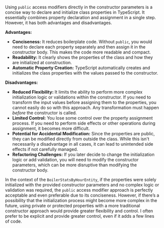 Using `public` access modifiers directly in the constructor parameters is a concise way to declare and initialize class properties in TypeScript. It essentially combines property declaration and assignment in a single step. However, it has both advantages and disadvantages.

**Advantages:**

*   **Conciseness:** It reduces boilerplate code.  Without `public`, you would need to declare each property separately and then assign it in the constructor body. This makes the code more readable and compact.
*   **Readability:** It clearly shows the properties of the class and how they are initialized at construction.
*   **Automatic Property Creation:** TypeScript automatically creates and initializes the class properties with the values passed to the constructor.

**Disadvantages:**

*   **Reduced Flexibility:**  It limits the ability to perform more complex initialization logic or validations within the constructor. If you need to transform the input values before assigning them to the properties, you cannot easily do so with this approach.  Any transformation must happen *before* the constructor is called.
*   **Limited Control:** You lose some control over the property assignment process. If you need to perform side effects or other operations during assignment, it becomes more difficult.
*   **Potential for Accidental Modification:** Since the properties are public, they can be modified directly from outside the class.  While this isn't necessarily a disadvantage in all cases, it can lead to unintended side effects if not carefully managed.
*   **Refactoring Challenges:** If you later decide to change the initialization logic or add validation, you will need to modify the constructor parameters, which can be more disruptive than modifying the constructor body.

In the context of the `BoilerStatsByHourEntity`, if the properties were solely initialized with the provided constructor parameters and no complex logic or validation was required, the `public` access modifier approach is perfectly acceptable and even preferable due to its conciseness. However, if there’s a possibility that the initialization process might become more complex in the future, using private or protected properties with a more traditional constructor approach would provide greater flexibility and control.  I often prefer to be explicit and provide greater control, even if it adds a few lines of code.